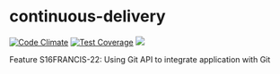 # continuous-delivery
[![Code Climate](https://codeclimate.com/github/p632-sp-2016/continuous-delivery/badges/gpa.svg)](https://codeclimate.com/github/p632-sp-2016/continuous-delivery)
[![Test Coverage](https://codeclimate.com/github/p632-sp-2016/continuous-delivery/badges/coverage.svg)](https://codeclimate.com/github/p632-sp-2016/continuous-delivery/coverage)
<a href="https://codeclimate.com/github/p632-sp-2016/continuous-delivery"><img src="https://codeclimate.com/github/p632-sp-2016/continuous-delivery/badges/issue_count.svg" /></a>

Feature S16FRANCIS-22: Using Git API to integrate application with Git